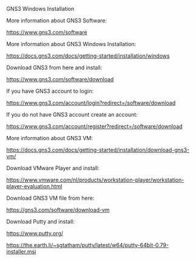 GNS3 Windows Installation

More information about GNS3 Software:

https://www.gns3.com/software

More information about GNS3 Windows Installation:

https://docs.gns3.com/docs/getting-started/installation/windows

Download GNS3 from here and install:

https://www.gns3.com/software/download

If you have GNS3 account to login:

https://www.gns3.com/account/login?redirect=/software/download

If you do not have GNS3 account create an account:

https://www.gns3.com/account/register?redirect=/software/download

More information about GNS3 VM:

https://docs.gns3.com/docs/getting-started/installation/download-gns3-vm/

Download VMware Player and install:

https://www.vmware.com/nl/products/workstation-player/workstation-player-evaluation.html

Download GNS3 VM file from here:

https://gns3.com/software/download-vm

Download Putty and install:

https://www.putty.org/

https://the.earth.li/~sgtatham/putty/latest/w64/putty-64bit-0.79-installer.msi

